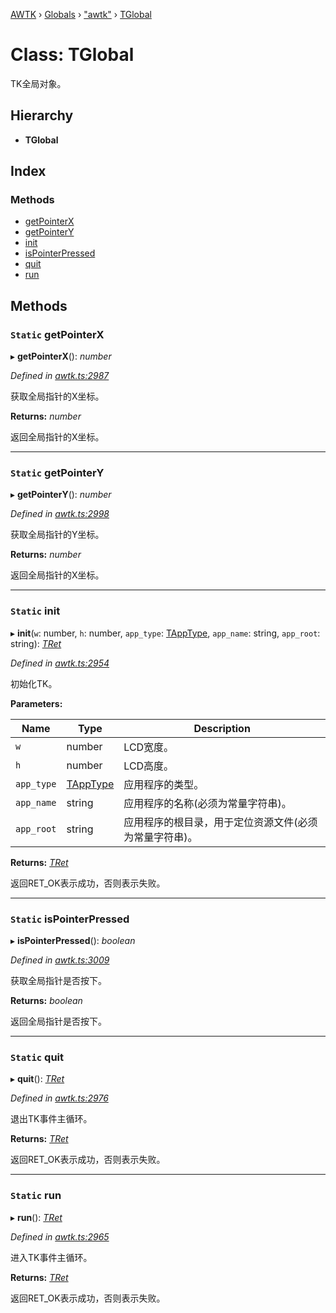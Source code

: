 [AWTK](../README.md) › [Globals](../globals.md) › ["awtk"](../modules/_awtk_.md) › [TGlobal](_awtk_.tglobal.md)

# Class: TGlobal

TK全局对象。

## Hierarchy

* **TGlobal**

## Index

### Methods

* [getPointerX](_awtk_.tglobal.md#static-getpointerx)
* [getPointerY](_awtk_.tglobal.md#static-getpointery)
* [init](_awtk_.tglobal.md#static-init)
* [isPointerPressed](_awtk_.tglobal.md#static-ispointerpressed)
* [quit](_awtk_.tglobal.md#static-quit)
* [run](_awtk_.tglobal.md#static-run)

## Methods

### `Static` getPointerX

▸ **getPointerX**(): *number*

*Defined in [awtk.ts:2987](https://github.com/zlgopen/awtk-binding/blob/d9c773a/tools/code_gen/js/output/awtk.ts#L2987)*

获取全局指针的X坐标。

**Returns:** *number*

返回全局指针的X坐标。

___

### `Static` getPointerY

▸ **getPointerY**(): *number*

*Defined in [awtk.ts:2998](https://github.com/zlgopen/awtk-binding/blob/d9c773a/tools/code_gen/js/output/awtk.ts#L2998)*

获取全局指针的Y坐标。

**Returns:** *number*

返回全局指针的X坐标。

___

### `Static` init

▸ **init**(`w`: number, `h`: number, `app_type`: [TAppType](../enums/_awtk_.tapptype.md), `app_name`: string, `app_root`: string): *[TRet](../enums/_awtk_.tret.md)*

*Defined in [awtk.ts:2954](https://github.com/zlgopen/awtk-binding/blob/d9c773a/tools/code_gen/js/output/awtk.ts#L2954)*

初始化TK。

**Parameters:**

Name | Type | Description |
------ | ------ | ------ |
`w` | number | LCD宽度。 |
`h` | number | LCD高度。 |
`app_type` | [TAppType](../enums/_awtk_.tapptype.md) | 应用程序的类型。 |
`app_name` | string | 应用程序的名称(必须为常量字符串)。 |
`app_root` | string | 应用程序的根目录，用于定位资源文件(必须为常量字符串)。  |

**Returns:** *[TRet](../enums/_awtk_.tret.md)*

返回RET_OK表示成功，否则表示失败。

___

### `Static` isPointerPressed

▸ **isPointerPressed**(): *boolean*

*Defined in [awtk.ts:3009](https://github.com/zlgopen/awtk-binding/blob/d9c773a/tools/code_gen/js/output/awtk.ts#L3009)*

获取全局指针是否按下。

**Returns:** *boolean*

返回全局指针是否按下。

___

### `Static` quit

▸ **quit**(): *[TRet](../enums/_awtk_.tret.md)*

*Defined in [awtk.ts:2976](https://github.com/zlgopen/awtk-binding/blob/d9c773a/tools/code_gen/js/output/awtk.ts#L2976)*

退出TK事件主循环。

**Returns:** *[TRet](../enums/_awtk_.tret.md)*

返回RET_OK表示成功，否则表示失败。

___

### `Static` run

▸ **run**(): *[TRet](../enums/_awtk_.tret.md)*

*Defined in [awtk.ts:2965](https://github.com/zlgopen/awtk-binding/blob/d9c773a/tools/code_gen/js/output/awtk.ts#L2965)*

进入TK事件主循环。

**Returns:** *[TRet](../enums/_awtk_.tret.md)*

返回RET_OK表示成功，否则表示失败。
